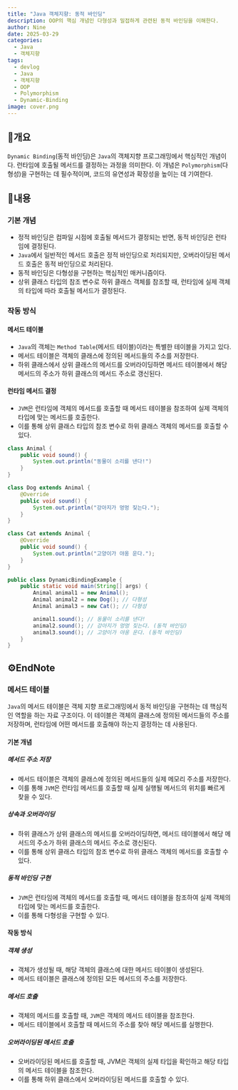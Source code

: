 ```yaml
---
title: "Java 객체지향: 동적 바인딩"
description: OOP의 핵심 개념인 다형성과 밀접하게 관련된 동적 바인딩을 이해한다.
author: Nine
date: 2025-03-29
categories:
  - Java
  - 객체지향
tags:
  - devlog
  - Java
  - 객체지향
  - OOP
  - Polymorphism
  - Dynamic-Binding
image: cover.png
---
```

## 📌개요

`Dynamic Binding`(동적 바인딩)은 `Java`의 객체지향 프로그래밍에서 핵심적인 개념이다.
런타임에 호출될 메서드를 결정하는 과정을 의미한다.
이 개념은 `Polymorphism`(다형성)을 구현하는 데 필수적이며, 코드의 유연성과 확장성을 높이는 데 기여한다.

## 📌내용

### 기본 개념

- 정적 바인딩은 컴파일 시점에 호출될 메서드가 결정되는 반면, 동적 바인딩은 런타임에 결정된다.
- `Java`에서 일반적인 메서드 호출은 정적 바인딩으로 처리되지만, 오버라이딩된 메서드 호출은 동적 바인딩으로 처리된다.
- 동적 바인딩은 다형성을 구현하는 핵심적인 매커니즘이다.
- 상위 클래스 타입의 참조 변수로 하위 클래스 객체를 참조할 때, 런타임에 실제 객체의 타입에 따라 호출될 메서드가 결정된다.

### 작동 방식

#### 메서드 테이블

- `Java`의 객체는 `Method Table`(메서드 테이블)이라는 특별한 테이블을 가지고 있다.
- 메서드 테이블은 객체의 클래스에 정의된 메서드들의 주소를 저장한다.
- 하위 클래스에서 상위 클래스의 메서드를 오버라이딩하면 메서드 테이블에서 해당 메서드의 주소가 하위 클래스의 메서드 주소로 갱신된다.

#### 런타임 메서드 결정

- `JVM`은 런타임에 객체의 메서드를 호출할 때 메서드 테이블을 참조하여 실제 객체의 타입에 맞는 메서드를 호출한다.
- 이를 통해 상위 클래스 타입의 참조 변수로 하위 클래스 객체의 메서드를 호출할 수 있다.

```java
class Animal {
	public void sound() {
		System.out.println("동물이 소리를 낸다!")
	}
}

class Dog extends Animal {
	@Override
	public void sound() {
		System.out.println("강아지가 멍멍 짖는다.");
	}
}

class Cat extends Animal {
	@Override
	public void sound() {
		System.out.println("고양이가 야옹 운다.");
	}
}

public class DynamicBindingExample {
	public static void main(String[] args) {
		Animal animal1 = new Animal();
		Animal animal2 = new Dog(); // 다형성
		Animal animal3 = new Cat(); // 다형성

		animal1.sound(); // 동물이 소리를 낸다!
		animal2.sound(); // 강아지가 멍멍 짖는다. (동적 바인딩)
		animal3.sound(); // 고양이가 야옹 운다. (동적 바인딩)
	}
}
```

## ⚙️EndNote

### 메서드 테이블

`Java`의 메서드 테이블은 객체 지향 프로그래밍에서 동적 바인딩을 구현하는 데 핵심적인 역할을 하는 자료 구조이다.
이 테이블은 객체의 클래스에 정의된 메서드들의 주소를 저장하며, 런타임에 어떤 메서드를 호출해야 하는지 결정하는 데 사용된다.

#### 기본 개념

##### 메서드 주소 저장

- 메서드 테이블은 객체의 클래스에 정의된 메서드들의 실제 메모리 주소를 저장한다.
- 이를 통해 `JVM`은 런타임 메서드를 호출할 때 실제 실행될 메서드의 위치를 빠르게 찾을 수 있다.

##### 상속과 오버라이딩

- 하위 클래스가 상위 클래스의 메서드를 오버라이딩하면, 메서드 테이블에서 해당 메서드의 주소가 하위 클래스의 메서드 주소로 갱신된다.
- 이를 통해 상위 클래스 타입의 참조 변수로 하위 클래스 객체의 메서드를 호출할 수 있다.

##### 동적 바인딩 구현

- `JVM`은 런타임에 객체의 메서드를 호출할 때, 메서드 테이블을 참조하여 실제 객체의 타입에 맞는 메서드를 호출한다.
- 이를 통해 다형성을 구현할 수 있다.

#### 작동 방식

##### 객체 생성

- 객체가 생성될 때, 해당 객체의 클래스에 대한 메서드 테이블이 생성된다.
- 메서드 테이블은 클래스에 정의된 모든 메서드의 주소를 저장한다.

##### 메서드 호출

- 객체의 메서드를 호출할 때, `JVM`은 객체의 메서드 테이블을 참조한다.
- 메서드 테이블에서 호출할 때 메서드의 주소를 찾아 해당 메서드를 실행한다.

##### 오버라이딩된 메서드 호출

- 오버라이딩된 메서드를 호출할 때, JVM은 객체의 실제 타입을 확인하고 해당 타입의 메서드 테이블을 참조한다.
- 이를 통해 하위 클래스에서 오버라이딩된 메서드를 호출할 수 있다.
